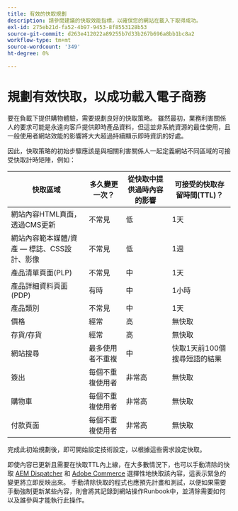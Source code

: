 ```yaml
---
title: 有效的快取規劃
description: 請參閱建議的快取效能指標，以確保您的網站在載入下取得成功。
exl-id: 275eb21d-fa52-4b97-9453-8f8553128b53
source-git-commit: d263e412022a89255b7d33b267b696a8bb1bc8a2
workflow-type: tm+mt
source-wordcount: '349'
ht-degree: 0%

---
```


# 規劃有效快取，以成功載入電子商務

要在負載下提供購物體驗，需要規劃良好的快取策略。 雖然最初，業務利害關係人的要求可能是永遠向客戶提供即時產品資料，但這並非系統資源的最佳使用，且一般使用者網站效能的影響將大大超過持續顯示即時資訊的好處。

因此，快取策略的初始步驟應該是與相關利害關係人一起定義網站不同區域的可接受快取計時矩陣，例如：

| 快取區域 | 多久變更一次？ | 從快取中提供過時內容的影響 | 可接受的快取存留時間(TTL)？ |
|---------------------------------------------------------------|--------------------|-------------------------------------------|-----------------------------------------------------|
| 網站內容HTML頁面，透過CMS更新 | 不常見 | 低 | 1天 |
| 網站內容範本媒體/資產 — 標誌、CSS設計、影像 | 不常見 | 低 | 1週 |
| 產品清單頁面(PLP) | 不常見 | 中 | 1天 |
| 產品詳細資料頁面(PDP) | 有時 | 中 | 1小時 |
| 產品類別 | 不常見 | 中 | 1天 |
| 價格 | 經常 | 高 | 無快取 |
| 存貨/存貨 | 經常 | 高 | 無快取 |
| 網站搜尋 | 最多使用者不重複 | 中 | 快取1天前100個搜尋短語的結果 |
| 簽出 | 每個不重複使用者 | 非常高 | 無快取 |
| 購物車 | 每個不重複使用者 | 非常高 | 無快取 |
| 付款頁面 | 每個不重複使用者 | 非常高 | 無快取 |

完成此初始規劃後，即可開始設定技術設定，以根據這些需求設定快取。

即使內容已更新且需要在快取TTL內上線，在大多數情況下，也可以手動清除的快取 [AEM Dispatcher](https://experienceleague.adobe.com/docs/experience-manager-dispatcher/using/configuring/page-invalidate.html?lang=en) 和 [Adobe Commerce](../configuration//cli/manage-cache.md#clean-and-flush-cache-types) 選擇性地快取該內容，這表示緊急的變更將立即反映出來。 手動清除快取的程式也應預先計畫和測試，以便如果需要手動強制更新某些內容，則會將其記錄到網站操作Runbook中，並清除需要如何以及誰參與才能執行此操作。
